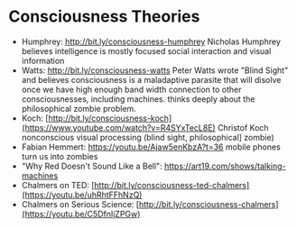 # Consciousness Theories

- Humphrey: http://bit.ly/consciousness-humphrey Nicholas Humphrey believes intelligence is mostly focused social interaction and visual information
- Watts: http://bit.ly/consciousness-watts Peter Watts wrote "Blind Sight" and believes consciousness is a maladaptive parasite that will disolve once we have high enough band width connection to other consciousnesses, including machines. thinks deeply about the philosophical zombie problem.
- Koch: [http://bit.ly/consciousness-koch](https://www.youtube.com/watch?v=R4SYxTecL8E) Christof Koch nonconscious visual processing (blind sight, philosophical] zombie)
- Fabian Hemmert: https://youtu.be/Ajaw5enKbzA?t=36 mobile phones turn us into zombies
-  "Why Red Doesn't Sound Like a Bell": https://art19.com/shows/talking-machines
- Chalmers on TED: [http://bit.ly/consciousness-ted-chalmers](https://youtu.be/uhRhtFFhNzQ)
- Chalmers on Serious Science: [http://bit.ly/consciousness-chalmers](https://youtu.be/C5DfnIjZPGw)
